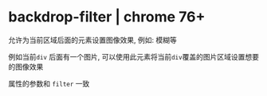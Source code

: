# backdrop-filter | chrome 76+

允许为当前区域后面的元素设置图像效果, 例如: 模糊等

例如当前`div` 后面有一个图片, 可以使用此元素将当前`div`覆盖的图片区域设置想要的图像效果

属性的参数和 `filter` 一致
